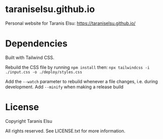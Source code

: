 # taraniselsu.github.io

Personal website for Taranis Elsu: https://taraniselsu.github.io/


# Dependencies

Built with Tailwind CSS.

Rebuild the CSS file by running `npm install` then:
`npx tailwindcss -i ./input.css -o ./deploy/styles.css`

Add the `--watch` parameter to rebuild whenever a file changes, i.e. during development.
Add `--minify` when making a release build


# License

Copyright Taranis Elsu

All rights reserved. See LICENSE.txt for more information.
